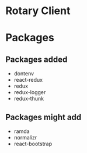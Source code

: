 # Rotary Client

# Packages
## Packages added
- dontenv
- react-redux
- redux
- redux-logger
- redux-thunk

## Packages __might__ add
- ramda
- normalizr
- react-bootstrap
